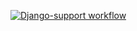 [![Django-support workflow](https://github.com/Ghibliliker/support/actions/workflows/support.yml/badge.svg?branch=main&event=push)](https://github.com/Ghibliliker/support/actions/workflows/support.yml)
